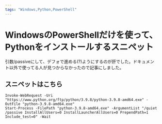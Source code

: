 ```yaml
---
tags: "Windows,Python,PowerShell"
---
```


# WindowsのPowerShellだけを使って、Pythonをインストールするスニペット

引数/passiveにして、デフォで進める(?)ようにするのが肝でした。ドキュメント以外で使ってる人が見つからなかったので記事にしました。

## スニペットはこちら

```
Invoke-WebRequest -Uri "https://www.python.org/ftp/python/3.9.8/python-3.9.8-amd64.exe" -OutFile "python-3.9.8-amd64.exe"
Start-Process -FilePath "python-3.9.8-amd64.exe" -ArgumentList "/quiet /passive InstallAllUsers=0 InstallLauncherAllUsers=0 PrependPath=1 Include_test=0" -Wait
```
